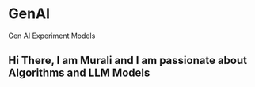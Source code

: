 # GenAI
Gen AI Experiment Models

Hi There, 
I am Murali and I am passionate about Algorithms and LLM Models
- 
